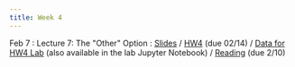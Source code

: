 ```yaml
---
title: Week 4
---
```


Feb 7
: Lecture 7: The "Other" Option
    : [Slides](https://docs.google.com/presentation/d/1-oYaOtcpfxfCFEup3KAnmQfP6PReI-bDVmYGhwQEbpo/edit#slide=id.p) / [HW4](/assets/hw4.pdf) (due 02/14) / [Data for HW4 Lab](/assets/scraped_games_2020-21.csv) (also available in the lab Jupyter Notebook) / [Reading](https://forecasting.quarto.pub/book/inner-game.html) (due 2/10)


